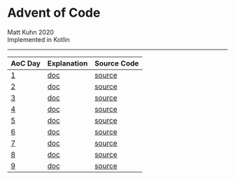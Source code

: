 # Advent of Code
Matt Kuhn 2020
<br>Implemented in Kotlin
<hr>

| AoC Day | Explanation | Source Code |
|-----|-----|--------|
| [1](https://adventofcode.com/2020/day/1) | [doc](/doc/day1.md) | [source](/src/main/kotlin/day1) |
| [2](https://adventofcode.com/2020/day/2) | [doc](/doc/day2.md) | [source](/src/main/kotlin/day2) |
| [3](https://adventofcode.com/2020/day/3) | [doc](/doc/day3.md) | [source](/src/main/kotlin/day3) |
| [4](https://adventofcode.com/2020/day/4) | [doc](/doc/day4.md) | [source](/src/main/kotlin/day4) |
| [5](https://adventofcode.com/2020/day/5) | [doc](/doc/day5.md) | [source](/src/main/kotlin/day5) |
| [6](https://adventofcode.com/2020/day/6) | [doc](/doc/day6.md) | [source](/src/main/kotlin/day6) |
| [7](https://adventofcode.com/2020/day/7) | [doc](/doc/day7.md) | [source](/src/main/kotlin/day7) |
| [8](https://adventofcode.com/2020/day/8) | [doc](/doc/day8.md) | [source](/src/main/kotlin/day8) |
| [9](https://adventofcode.com/2020/day/9) | [doc](/doc/day9.md) | [source](/src/main/kotlin/day9) |
